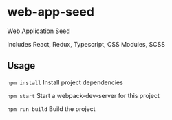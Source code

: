 # web-app-seed
Web Application Seed

Includes React, Redux, Typescript, CSS Modules, SCSS

## Usage

`npm install`
Install project dependencies

`npm start`
Start a webpack-dev-server for this project

`npm run build`
Build the project
